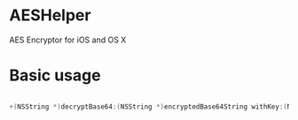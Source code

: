 AESHelper
=========

AES Encryptor for iOS and OS X

# Basic usage

```objective-c

+(NSString *)decryptBase64:(NSString *)encryptedBase64String withKey:(NSString *)key
```